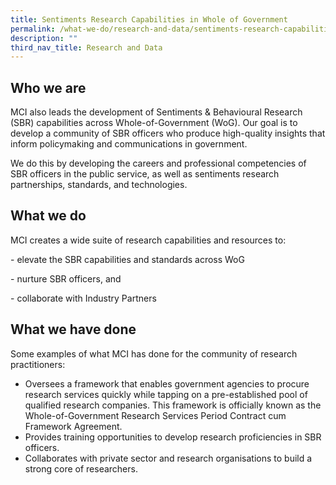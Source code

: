 ```yaml
---
title: Sentiments Research Capabilities in Whole of Government
permalink: /what-we-do/research-and-data/sentiments-research-capabilities-in-whole-of-government/
description: ""
third_nav_title: Research and Data
---
```

## Who we are

MCI also leads the development of Sentiments & Behavioural Research (SBR) capabilities across Whole-of-Government (WoG). Our goal is to develop a community of SBR officers who produce high-quality insights that inform policymaking and communications in government.

We do this by developing the careers and professional competencies of SBR officers in the public service, as well as sentiments research partnerships, standards, and technologies.

## What we do

MCI creates a wide suite of research capabilities and resources to:

\- elevate the SBR capabilities and standards across WoG

\- nurture SBR officers, and

\- collaborate with Industry Partners

## What we have done

Some examples of what MCI has done for the community of research practitioners:

*   Oversees a framework that enables government agencies to procure research services quickly while tapping on a pre-established pool of qualified research companies. This framework is officially known as the Whole-of-Government Research Services Period Contract cum Framework Agreement.
*   Provides training opportunities to develop research proficiencies in SBR officers.
*   Collaborates with private sector and research organisations to build a strong core of researchers.